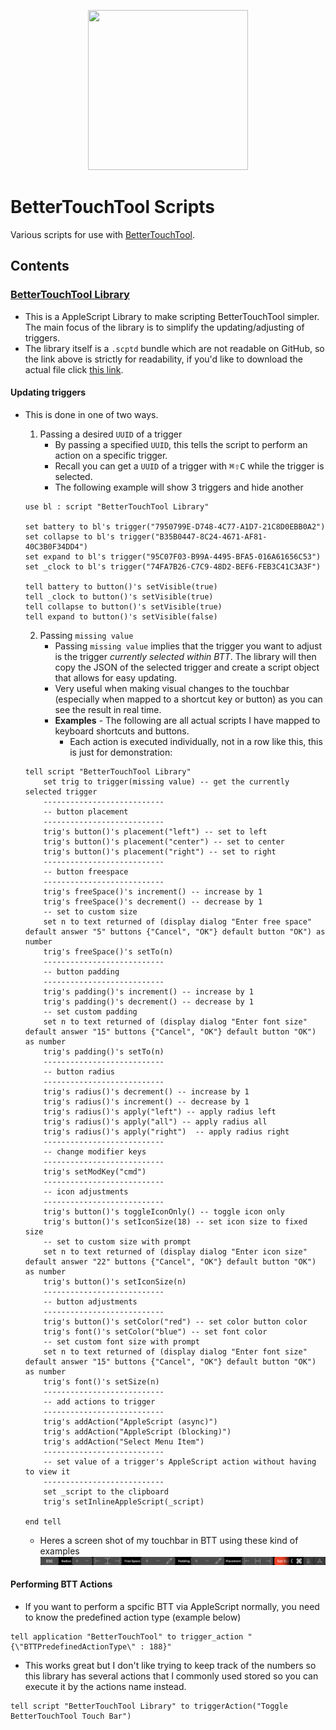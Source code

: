 <p align="center">
<img src="https://folivora.ai/folivora/static/media/btticon.cc0bf8bc.png" width="256" height="256">
</p>

# BetterTouchTool Scripts

Various scripts for use with [BetterTouchTool](https://folivora.ai/).

## Contents

### [BetterTouchTool Library][ej8172hf]
- This is a AppleScript Library to make scripting BetterTouchTool simpler. The main focus of the library is to simplify the updating/adjusting of triggers.
- The library itself is a `.scptd` bundle which are not readable on GitHub, so the link above is strictly for readability, if you'd like to download the actual file click [this link][jan23nl1].

#### Updating triggers
  - This is done in one of two ways.
    1. Passing a desired `UUID` of a trigger
        - By passing a specified `UUID`, this tells the script to perform an action on a specific trigger.
        - Recall you can get a `UUID` of a trigger with <kbd>⌘</kbd><kbd>⇧</kbd><kbd>C</kbd> while the trigger is selected.
        - The following example will show 3 triggers and hide another

    ```AppleScript
    use bl : script "BetterTouchTool Library"

    set battery to bl's trigger("7950799E-D748-4C77-A1D7-21C8D0EBB0A2")
    set collapse to bl's trigger("B35B0447-8C24-4671-AF81-40C3B0F34DD4")
    set expand to bl's trigger("95C07F03-B99A-4495-BFA5-016A61656C53")
    set _clock to bl's trigger("74FA7B26-C7C9-48D2-BEF6-FEB3C41C3A3F")

    tell battery to button()'s setVisible(true)
    tell _clock to button()'s setVisible(true)
    tell collapse to button()'s setVisible(true)
    tell expand to button()'s setVisible(false)
    ```
    2. Passing `missing value`
        - Passing `missing value` implies that the trigger you want to adjust is the trigger _currently selected within BTT_. The library will then copy the JSON of the selected trigger and create a script object that allows for easy updating.
        - Very useful when making visual changes to the touchbar (especially when mapped to a shortcut key or button) as you can see the result in real time.
        - **Examples** - The following are all actual scripts I have mapped to keyboard shortcuts and buttons.
            - Each action is executed individually, not in a row like this, this is just for demonstration:

    ```AppleScript
    tell script "BetterTouchTool Library"
        set trig to trigger(missing value) -- get the currently selected trigger
        ---------------------------
        -- button placement
        ---------------------------
        trig's button()'s placement("left") -- set to left
        trig's button()'s placement("center") -- set to center
        trig's button()'s placement("right") -- set to right
        ---------------------------
        -- button freespace
        ---------------------------
        trig's freeSpace()'s increment() -- increase by 1
        trig's freeSpace()'s decrement() -- decrease by 1
        -- set to custom size
        set n to text returned of (display dialog "Enter free space" default answer "5" buttons {"Cancel", "OK"} default button "OK") as number
        trig's freeSpace()'s setTo(n)
        ---------------------------
        -- button padding
        ---------------------------
        trig's padding()'s increment() -- increase by 1
        trig's padding()'s decrement() -- decrease by 1
        -- set custom padding
        set n to text returned of (display dialog "Enter font size" default answer "15" buttons {"Cancel", "OK"} default button "OK") as number
        trig's padding()'s setTo(n)
        ---------------------------
        -- button radius
        ---------------------------
        trig's radius()'s decrement() -- increase by 1
	    trig's radius()'s increment() -- decrease by 1
        trig's radius()'s apply("left") -- apply radius left
        trig's radius()'s apply("all") -- apply radius all
        trig's radius()'s apply("right")  -- apply radius right
        ---------------------------
        -- change modifier keys
        ---------------------------
        trig's setModKey("cmd")
        ---------------------------
        -- icon adjustments
        ---------------------------
        trig's button()'s toggleIconOnly() -- toggle icon only
        trig's button()'s setIconSize(18) -- set icon size to fixed size
        -- set to custom size with prompt
        set n to text returned of (display dialog "Enter icon size" default answer "22" buttons {"Cancel", "OK"} default button "OK") as number
        trig's button()'s setIconSize(n)
        ---------------------------
        -- button adjustments
        ---------------------------
        trig's button()'s setColor("red") -- set color button color
        trig's font()'s setColor("blue") -- set font color
        -- set custom font size with prompt
        set n to text returned of (display dialog "Enter font size" default answer "15" buttons {"Cancel", "OK"} default button "OK") as number
        trig's font()'s setSize(n)
        ---------------------------
        -- add actions to trigger
        ---------------------------
        trig's addAction("AppleScript (async)")
        trig's addAction("AppleScript (blocking)")
        trig's addAction("Select Menu Item")
        ---------------------------
        -- set value of a trigger's AppleScript action without having to view it
        ---------------------------
        set _script to the clipboard
        trig's setInlineAppleScript(_script)

    end tell
    ```
    - Heres a screen shot of my touchbar in BTT using these kind of examples
    ![bttbuttons](../imgs/bttButtons.png)

#### Performing BTT Actions
- If you want to perform a spcific BTT via AppleScript normally, you need to know the predefined action type (example below)
```AppleScript
tell application "BetterTouchTool" to trigger_action "{\"BTTPredefinedActionType\" : 188}"
```
- This works great but I don't like trying to keep track of the numbers so this library has several actions that I commonly used stored so you can execute it by the actions name instead.
```AppleScript
tell script "BetterTouchTool Library" to triggerAction("Toggle BetterTouchTool Touch Bar")
```
[ej8172hf]: ./BetterTouchTool-Library.applescript
[jan23nl1]: ./BetterTouchTool-Library.zip
